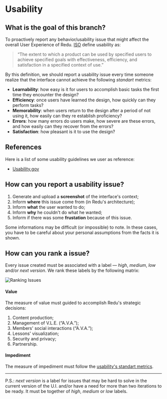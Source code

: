# Usability
## What is the goal of this branch?
To proactively report any behavior/usability issue that might affect the overall User Experience of Redu. [ISO](http://www.iso.org/iso/home.html) define usability as: 
> “The extent to which a product can be used by specified users to achieve specified goals with effectiveness, efficiency, and satisfaction in a specified context of use.”

By this definition, we should report a usability issue every time someone realize that the interface cannot achieve the following *standart* metrics:
- **Learnability**: how easy is it for users to accomplish basic tasks the first time they encounter the design?
- **Efficiency**: once users have learned the design, how quickly can they perform tasks?
- **Memorability**: when users return to the design after a period of not using it, how easily can they re establish proficiency?
- **Errors**: how many errors do users make, how severe are these errors, and how easily can they recover from the errors?
- **Satisfaction**: how pleasant is it to use the design?

## References
Here is a list of some usability guidelines we user as reference:
- [Usability.gov](http://guidelines.usability.gov/)

## How can you report a usability issue?

1. Generate and upload a **screenshot** of the interface's context;
2. Inform **where** this issue come from (in Redu's architecture);
3. Inform **what** the user wanted to do;
4. Inform **why** he couldn't do what he wanted;
5. Inform if there was some **frustation** because of this issue.

Some informations may be difficult (or impossible) to note. In these cases, you have to be careful about your personal assumptions from the facts it is shown.
## How can you rank a issue?
Every issue created must be associated with a label — _high_, _medium_, _low_ and/or _next version_.  We rank these labels by the following matrix:

![Ranking Issues](https://dl.dropboxusercontent.com/u/13659411/Ranking-Issues.png)

#### Value
The measure of value must guided to accomplish Redu's strategic decisions:

1. Content production;
2. Management of V.L.E. (“A.V.A.”);
3. Members' social interactions (“A.V.A.”);
4. Lessons' visualization;
5. Security and privacy;
6. Partnership.

#### Impediment
The measure of impediment must follow the [usability's standart metrics](https://github.com/redu/usability/blob/master/README.md#what-is-the-goal-of-this-branch).


***


P.S.: *next version* is a label for issues that may be hard to solve in the current version of the U.I. and/or have a need for more than two iterations to be ready. It must be together of _high_, _medium_ or _low_ labels.
